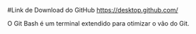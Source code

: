 #Link de Download do GitHub
https://desktop.github.com/

O Git Bash é um terminal extendido para otimizar o vão do Git.